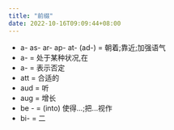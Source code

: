 ```yaml
---
title: "前缀"
date: 2022-10-16T09:09:44+08:00
---
```


- a- as- ar- ap- at- (ad-) = 朝着;靠近;加强语气
- a- = 处于某种状况,在
- a- = 表示否定
- att = 合适的
- aud = 听
- aug = 增长
- be - = (into) 使得...;把...视作
- bi- = 二